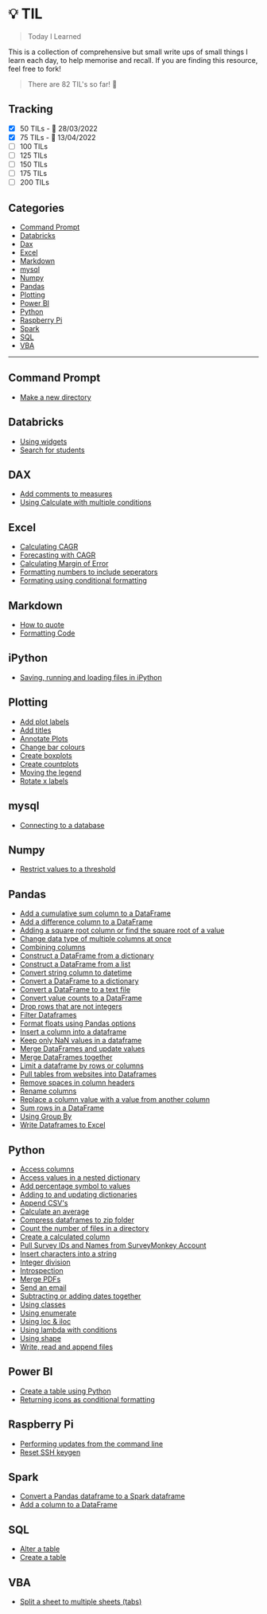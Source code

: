 # :bulb: TIL

> Today I Learned

This is a collection of comprehensive but small write ups of small things I learn each day, to help memorise and recall. If you are finding this resource, feel free to fork!

> There are 82 TIL's so far! :confetti_ball:

## Tracking

- [x] 50 TILs - :calendar: 28/03/2022
- [x] 75 TILs - :calendar: 13/04/2022
- [ ] 100 TILs
- [ ] 125 TILs
- [ ] 150 TILs
- [ ] 175 TILs
- [ ] 200 TILs

## Categories

- [Command Prompt](#command-prompt)
- [Databricks](#databricks)
- [Dax](#dax)
- [Excel](#excel)
- [Markdown](#markdown)
- [mysql](#mysql)
- [Numpy](#numpy)
- [Pandas](#pandas)
- [Plotting](#plotting)
- [Power BI](#power-bi)
- [Python](#python)
- [Raspberry Pi](#raspberry-pi)
- [Spark](#spark)
- [SQL](#sql)
- [VBA](#vba)

---

## Command Prompt

- [Make a new directory](/command_prompt/make_new_directory.md)

## Databricks

- [Using widgets](/Databricks/using_widgets.md)
- [Search for students](/Databricks/search_for_students.md)

## DAX

- [Add comments to measures](/DAX/add_comments.md)
- [Using Calculate with multiple conditions](/DAX/using_calculate_multiple_conditions.md)

## Excel

- [Calculating CAGR](Excel/calculating_cagr.md)
- [Forecasting with CAGR](Excel/forecasting_with_cagr.md)
- [Calculating Margin of Error](/Excel/calculating_margin_of_error.md)
- [Formatting numbers to include seperators](Excel/formatting_numbers.md)
- [Formating using conditional formatting](Excel/conditional_formatting_row.md)

## Markdown

- [How to quote](Markdown/quote.md)
- [Formatting Code](Markdown/formatting_code.md)

## iPython

- [Saving, running and loading files in iPython](Python/save_files_ipython.md)

## Plotting

- [Add plot labels](/Plotting/add_bar_labels.md)
- [Add titles](/Plotting/add_titles.md)
- [Annotate Plots](/Plotting/annotate_plots.md)
- [Change bar colours](/Plotting/colors.md)
- [Create boxplots](/Plotting/create_boxplots.md)
- [Create countplots](/Plotting/create_countplot.md)
- [Moving the legend](/Plotting/moving_legend.md)
- [Rotate x labels](/Plotting/rotate_xlabels.md)

## mysql

- [Connecting to a database](/mysql/connecting_to_database.md)

## Numpy

- [Restrict values to a threshold](/numpy/restrict_values_threshold.md)

## Pandas

- [Add a cumulative sum column to a DataFrame](/Pandas/add_cumulative_sum_column.md)
- [Add a difference column to a DataFrame](/Pandas/add_difference_column.md)
- [Adding a square root column or find the square root of a value](/Pandas/square_root.md)
- [Change data type of multiple columns at once](Pandas/change_data_type_multiple_columns.md)
- [Combining columns](Pandas/combining_columns.md)
- [Construct a DataFrame from a dictionary](Pandas/construct_dataframe_from_dictionary.md)
- [Construct a DataFrame from a list](/Pandas/construct_dataframe_from_list.md)
- [Convert string column to datetime](Pandas/convert_column_to_datetime.md)
- [Convert a DataFrame to a dictionary](Pandas/convert_dataframe_to_dict.md)
- [Convert a DataFrame to a text file](/Pandas/convert_dataframe_to_text.txt)
- [Convert value counts to a DataFrame](/Pandas/convert_value_counts_to_dataframe.md)
- [Drop rows that are not integers](Pandas/drop_rows_not_integers.md)
- [Filter Dataframes](Pandas/filter_dataframe.md)
- [Format floats using Pandas options](Pandas/float_display_format.md)
- [Insert a column into a dataframe](/Pandas/insert_column.md)
- [Keep only NaN values in a dataframe](Pandas/keep_only_nan_values.md)
- [Merge DataFrames and update values](/Pandas/merge_dataframes_update_values.md)
- [Merge DataFrames together](/Pandas/merge_dataframes.md)
- [Limit a dataframe by rows or columns](Pandas/restrict_dataframe_by_rows_columns.md)
- [Pull tables from websites into Dataframes](Pandas/pull_table_from_webpage.md)
- [Remove spaces in column headers](Pandas/remove_spaces_from_columns.md)
- [Rename columns](Pandas/rename_columns.md)
- [Replace a column value with a value from another column](Pandas/replace_value_with_value_from_column.md)
- [Sum rows in a DataFrame](/Pandas/sum_rows.md)
- [Using Group By](/Pandas/using_groupby.md)
- [Write Dataframes to Excel](/Pandas/write_dataframes_to_excel.md)

## Python

- [Access columns](Python/access_columns.md)
- [Access values in a nested dictionary](/Python/access_values_nested_dictionary.md)
- [Add percentage symbol to values](Python/add_percentage_symbol.md)
- [Adding to and updating dictionaries](/Python/update_dictionary.md)
- [Append CSV's](Python/append_csvs.md)
- [Calculate an average](Python/calculate_average.md)
- [Compress dataframes to zip folder](/Python/compress_dataframes_to_zip.md)
- [Count the number of files in a directory](Python/count_files_in_directory.md)
- [Create a calculated column](Python/create_a_calculate_column.md)
- [Pull Survey IDs and Names from SurveyMonkey Account](Python/get_surveys_from_surveymonkey.md)
- [Insert characters into a string](Python/insert_characters_into_string.md)
- [Integer division](Python/integer_division.md)
- [Introspection](Python/introspection.md)
- [Merge PDFs](Python/merge_pdfs.md)
- [Send an email](Python/send_email.md)
- [Subtracting or adding dates together](Python/subtracting_or_adding_dates.md)
- [Using classes](/Python/classes.md)
- [Using enumerate](/Python/using_enumerate.md)
- [Using loc & iloc](Python/using_loc.md)
- [Using lambda with conditions](/Python/using_lambda_with_conditions.md)
- [Using shape](Python/dataframe_shape.md)
- [Write, read and append files](Python/write_and_read_files.md)

## Power BI

- [Create a table using Python](/power_bi/create_a_table_using_python.md)
- [Returning icons as conditional formatting](/power_bi/returning_icons.md)

## Raspberry Pi

- [Performing updates from the command line](/raspberry-pi/performing_updates.md)
- [Reset SSH keygen](/raspberry-pi/reset-keygen.md)

## Spark

- [Convert a Pandas dataframe to a Spark dataframe](Spark/convert_pandas_to_spark.md)
- [Add a column to a DataFrame](/Spark/add_column_to_dataframe.md)

## SQL

- [Alter a table](/SQL/alter_tables.md)
- [Create a table](/SQL/create_tables.md)

## VBA

- [Split a sheet to multiple sheets (tabs)](VBA/split_sheet_to_multiple.md)
